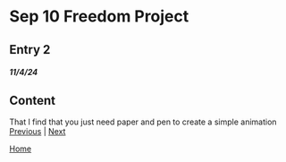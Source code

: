 # Sep 10 Freedom Project

## Entry 2
##### 11/4/24

## Content
That l find that you just need paper and pen to create a simple animation
[Previous](entry01.md) | [Next](entry03.md)

[Home](../README.md)
